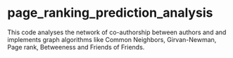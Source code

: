 # page_ranking_prediction_analysis

This code analyses the network of co-authorship between authors and and implements graph algorithms like Common Neighbors, Girvan-Newman, Page rank, Betweeness and Friends of Friends.
